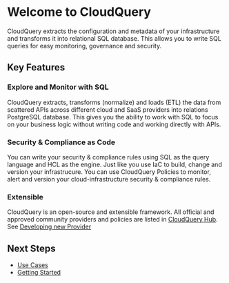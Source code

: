 # Welcome to CloudQuery

CloudQuery extracts the configuration and metadata of your infrastructure and transforms it into relational SQL database. This allows you to write SQL queries for easy monitoring, governance and security. 

## Key Features

### Explore and Monitor with SQL

CloudQuery extracts, transforms (normalize) and loads (ETL) the data from scattered APIs across different cloud and SaaS providers into relations PostgreSQL database. This gives you the ability to work with SQL to focus on your business logic without writing code and working directly with APIs.

### Security & Compliance as Code

You can write your security & compliance rules using SQL as the query language and HCL as the engine. Just like you use IaC to build, change and version your infrastrucure. You can use CloudQuery Policies to monitor, alert and version your cloud-infrastructure security & compliance rules.

### Extensible

CloudQuery is an open-source and extensible framework. All official and approved community providers and policies are listed in [CloudQuery Hub](https://hub.cloudquery.io). See [Developing new Provider](./developers/developing-new-provider.md)


## Next Steps

* [Use Cases](./use-cases.md)
* [Getting Started](./cli/getting-started.mdx)


